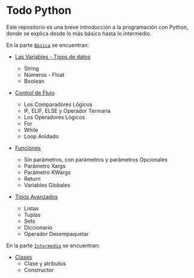 # Todo Python

Este repositorio es una breve introducción a la programación con Python, donde se explica desde lo más básico hasta lo intermedio.

En la parte [`Básica`][basico] se encuentran:
- [Las Variables - Tipos de datos][variables]
  - String
  - Números - Float
  - Boolean

- [Control de Flujo][controlFlujo]
  - Los Comparadores Lógicos
  - IF, ELIF, ELSE y Operador Termaria
  - Los Operadores Lógicos
  - For
  - While
  - Loop Anidado

- [Funciones][funciones]
  - Sin parámetros, con parámetros y parámetros Opcionales
  - Parámetro Xargs
  - Parámetro KWargs
  - Return
  - Variables Globales

- [Tipos Avanzados][tiposAvanzados]
  - Listas
  - Tuplas
  - Sets
  - Diccionario
  - Operador Desempaquetar

En la parte [`Intermedia`][intermedio] se encuentran:
- [Clases][clases]
  - Clase y atributos
  - Constructor


[//]: # (Enlaces a la documentación)

[basico]: <https://github.com/YeltsinBL/Todo_Python/tree/master/Basico>
[variables]: <https://github.com/YeltsinBL/Todo_Python/tree/master/Basico/Variables>
[controlFlujo]: <https://github.com/YeltsinBL/Todo_Python/tree/master/Basico/Control-Flujo>
[funciones]: <https://github.com/YeltsinBL/Todo_Python/tree/master/Basico/Funciones>
[tiposAvanzados]: <https://github.com/YeltsinBL/Todo_Python/tree/master/Basico/Tipos-Avanzados>

[intermedio]:<https://github.com/YeltsinBL/Todo_Python/tree/master/Intermedio>
[clases]:<https://github.com/YeltsinBL/Todo_Python/tree/master/Intermedio/Clases>